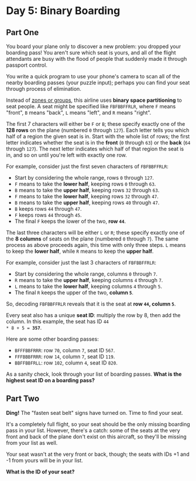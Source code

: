 # Day 5: Binary Boarding

## Part One

You board your plane only to discover a new problem: you dropped your boarding pass! You aren't sure which seat is yours, and all of the flight attendants are busy with the flood of people that suddenly made it through passport control.

You write a quick program to use your phone's camera to scan all of the nearby boarding passes (your puzzle input); perhaps you can find your seat through process of elimination.

Instead of [zones or groups](https://www.youtube.com/watch?v=oAHbLRjF0vo), this airline uses **binary space partitioning** to seat people. A seat might be specified like `FBFBBFFRLR`, where `F` means "front", `B` means "back", `L` means "left", and `R` means "right".

The first 7 characters will either be `F` or `B`; these specify exactly one of the **128 rows** on the plane (numbered `0` through `127`). Each letter tells you which half of a region the given seat is in. Start with the whole list of rows; the first letter indicates whether the seat is in the **front** (`0` through `63`) or the **back** (`64` through `127`). The next letter indicates which half of that region the seat is in, and so on until you're left with exactly one row.

For example, consider just the first seven characters of `FBFBBFFRLR`:

- Start by considering the whole range, rows `0` through `127`.
- `F` means to take the **lower half**, keeping rows `0` through `63`.
- `B` means to take the **upper half**, keeping rows `32` through `63`.
- `F` means to take the **lower half**, keeping rows `32` through `47`.
- `B` means to take the **upper half**, keeping rows `40` through `47`.
- `B` keeps rows `44` through `47`.
- `F` keeps rows `44` through `45`.
- The final `F` keeps the lower of the two, **row `44`**.

The last three characters will be either `L` or `R`; these specify exactly one of the **8 columns** of seats on the plane (numbered `0` through `7`). The same process as above proceeds again, this time with only three steps. `L` means to keep the **lower half**, while `R` means to keep the **upper half**.

For example, consider just the last 3 characters of `FBFBBFFRLR`:

- Start by considering the whole range, columns `0` through `7`.
- `R` means to take the **upper half**, keeping columns `4` through `7`.
- `L` means to take the **lower half**, keeping columns `4` through `5`.
- The final `R` keeps the upper of the two, **column `5`**.

So, decoding `FBFBBFFRLR` reveals that it is the seat at **row `44`, column `5`**.

Every seat also has a unique **seat ID**: multiply the row by 8, then add the column. In this example, the seat has ID <code>44 * 8 + 5 = <strong>357</strong></code>.

Here are some other boarding passes:

- `BFFFBBFRRR`: row `70`, column `7`, seat ID `567`.
- `FFFBBBFRRR`: row `14`, column `7`, seat ID `119`.
- `BBFFBBFRLL`: row `102`, column `4`, seat ID `820`.

As a sanity check, look through your list of boarding passes. **What is the highest seat ID on a boarding pass?**

## Part Two

**Ding!** The "fasten seat belt" signs have turned on. Time to find your seat.

It's a completely full flight, so your seat should be the only missing boarding pass in your list. However, there's a catch: some of the seats at the very front and back of the plane don't exist on this aircraft, so they'll be missing from your list as well.

Your seat wasn't at the very front or back, though; the seats with IDs +1 and -1 from yours will be in your list.

**What is the ID of your seat?**
